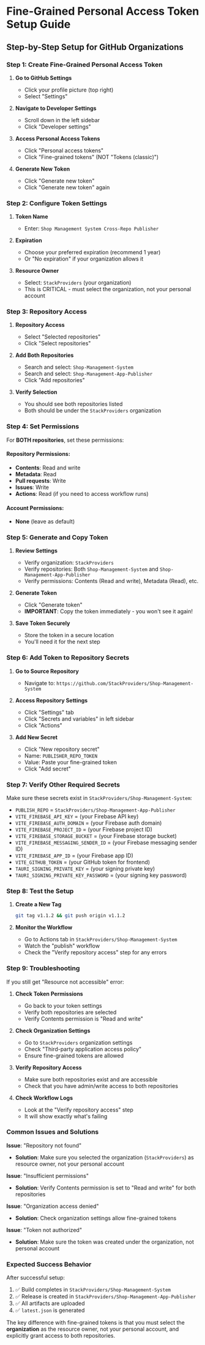 # Fine-Grained Personal Access Token Setup Guide

## Step-by-Step Setup for GitHub Organizations

### Step 1: Create Fine-Grained Personal Access Token

1. **Go to GitHub Settings**
   - Click your profile picture (top right)
   - Select "Settings"

2. **Navigate to Developer Settings**
   - Scroll down in the left sidebar
   - Click "Developer settings"

3. **Access Personal Access Tokens**
   - Click "Personal access tokens"
   - Click "Fine-grained tokens" (NOT "Tokens (classic)")

4. **Generate New Token**
   - Click "Generate new token"
   - Click "Generate new token" again

### Step 2: Configure Token Settings

1. **Token Name**
   - Enter: `Shop Management System Cross-Repo Publisher`

2. **Expiration**
   - Choose your preferred expiration (recommend 1 year)
   - Or "No expiration" if your organization allows it

3. **Resource Owner**
   - Select: `StackProviders` (your organization)
   - This is CRITICAL - must select the organization, not your personal account

### Step 3: Repository Access

1. **Repository Access**
   - Select "Selected repositories"
   - Click "Select repositories"

2. **Add Both Repositories**
   - Search and select: `Shop-Management-System`
   - Search and select: `Shop-Management-App-Publisher`
   - Click "Add repositories"

3. **Verify Selection**
   - You should see both repositories listed
   - Both should be under the `StackProviders` organization

### Step 4: Set Permissions

For **BOTH repositories**, set these permissions:

#### Repository Permissions:
- **Contents**: Read and write
- **Metadata**: Read
- **Pull requests**: Write
- **Issues**: Write
- **Actions**: Read (if you need to access workflow runs)

#### Account Permissions:
- **None** (leave as default)

### Step 5: Generate and Copy Token

1. **Review Settings**
   - Verify organization: `StackProviders`
   - Verify repositories: Both `Shop-Management-System` and `Shop-Management-App-Publisher`
   - Verify permissions: Contents (Read and write), Metadata (Read), etc.

2. **Generate Token**
   - Click "Generate token"
   - **IMPORTANT**: Copy the token immediately - you won't see it again!

3. **Save Token Securely**
   - Store the token in a secure location
   - You'll need it for the next step

### Step 6: Add Token to Repository Secrets

1. **Go to Source Repository**
   - Navigate to: `https://github.com/StackProviders/Shop-Management-System`

2. **Access Repository Settings**
   - Click "Settings" tab
   - Click "Secrets and variables" in left sidebar
   - Click "Actions"

3. **Add New Secret**
   - Click "New repository secret"
   - Name: `PUBLISHER_REPO_TOKEN`
   - Value: Paste your fine-grained token
   - Click "Add secret"

### Step 7: Verify Other Required Secrets

Make sure these secrets exist in `StackProviders/Shop-Management-System`:

- `PUBLISH_REPO` = `StackProviders/Shop-Management-App-Publisher`
- `VITE_FIREBASE_API_KEY` = (your Firebase API key)
- `VITE_FIREBASE_AUTH_DOMAIN` = (your Firebase auth domain)
- `VITE_FIREBASE_PROJECT_ID` = (your Firebase project ID)
- `VITE_FIREBASE_STORAGE_BUCKET` = (your Firebase storage bucket)
- `VITE_FIREBASE_MESSAGING_SENDER_ID` = (your Firebase messaging sender ID)
- `VITE_FIREBASE_APP_ID` = (your Firebase app ID)
- `VITE_GITHUB_TOKEN` = (your GitHub token for frontend)
- `TAURI_SIGNING_PRIVATE_KEY` = (your signing private key)
- `TAURI_SIGNING_PRIVATE_KEY_PASSWORD` = (your signing key password)

### Step 8: Test the Setup

1. **Create a New Tag**
   ```bash
   git tag v1.1.2 && git push origin v1.1.2
   ```

2. **Monitor the Workflow**
   - Go to Actions tab in `StackProviders/Shop-Management-System`
   - Watch the "publish" workflow
   - Check the "Verify repository access" step for any errors

### Step 9: Troubleshooting

If you still get "Resource not accessible" error:

1. **Check Token Permissions**
   - Go back to your token settings
   - Verify both repositories are selected
   - Verify Contents permission is "Read and write"

2. **Check Organization Settings**
   - Go to `StackProviders` organization settings
   - Check "Third-party application access policy"
   - Ensure fine-grained tokens are allowed

3. **Verify Repository Access**
   - Make sure both repositories exist and are accessible
   - Check that you have admin/write access to both repositories

4. **Check Workflow Logs**
   - Look at the "Verify repository access" step
   - It will show exactly what's failing

### Common Issues and Solutions

**Issue**: "Repository not found"
- **Solution**: Make sure you selected the organization (`StackProviders`) as resource owner, not your personal account

**Issue**: "Insufficient permissions"
- **Solution**: Verify Contents permission is set to "Read and write" for both repositories

**Issue**: "Organization access denied"
- **Solution**: Check organization settings allow fine-grained tokens

**Issue**: "Token not authorized"
- **Solution**: Make sure the token was created under the organization, not personal account

### Expected Success Behavior

After successful setup:
1. ✅ Build completes in `StackProviders/Shop-Management-System`
2. ✅ Release is created in `StackProviders/Shop-Management-App-Publisher`
3. ✅ All artifacts are uploaded
4. ✅ `latest.json` is generated

The key difference with fine-grained tokens is that you must select the **organization** as the resource owner, not your personal account, and explicitly grant access to both repositories.
